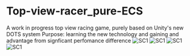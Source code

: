 # Top-view-racer_pure-ECS
A work in progress top view racing game, purely based on Unity's new DOTS system
Purpose: learning the new technology and gaining and advantage from signficant perfomance difference
![SC1](https://github.com/pekaram/Top-view-racer_pure-ECS/blob/master/Screenshots/TopviewRacingFPS.jpg)
![SC1](https://github.com/pekaram/Top-view-racer_pure-ECS/blob/master/Screenshots/Colliders.png)
![SC1](https://github.com/pekaram/Top-view-racer_pure-ECS/blob/master/Screenshots/Collision1.png)
![SC1](https://github.com/pekaram/Top-view-racer_pure-ECS/blob/master/Screenshots/Collision2.png)
